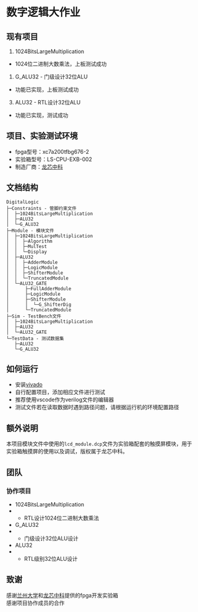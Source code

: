 # 数字逻辑大作业

## 现有项目

1. 1024BitsLargeMultiplication
- 1024位二进制大数乘法，上板测试成功
1. G_ALU32 - 门级设计32位ALU
- 功能已实现，上板测试成功
3. ALU32 - RTL设计32位ALU
- 功能已实现，测试成功

## 项目、实验测试环境

- fpga型号：xc7a200tfbg676-2  
- 实验箱型号：LS-CPU-EXB-002  
- 制造厂商：[龙芯中科](https://www.loongson.cn/)

## 文档结构

```shell
DigitalLogic
├─Constraints - 管脚约束文件
│  ├─1024BitsLargeMultiplication
│  ├─ALU32
│  └─G_ALU32
├─Module - 模块文件
│  ├─1024BitsLargeMultiplication
│  │  ├─Algorithm
│  │  ├─MulTest
│  │  └─Display
│  ├─ALU32
│  │  ├─AdderModule
│  │  ├─LogicModule
│  │  ├─ShifterModule
│  │  └─TruncatedModule
│  └─ALU32_GATE
│      ├─FullAdderModule
│      ├─LogicModule
│      ├─ShifterModule
│      │  └─G_ShifterDig
│      └─TruncatedModule
├─Sim - TestBench文件
│  ├─1024BitsLargeMultiplication
│  ├─ALU32
│  └─ALU32_GATE
└─TestData - 测试数据集
   ├─ALU32
   └─G_ALU32
```

## 如何运行

- 安装[vivado](https://www.xilinx.com/products/design-tools/vivado.html)
- 自行配置项目，添加相应文件进行测试
- 推荐使用vscode作为verilog文件的编辑器
- 测试文件若在读取数据时遇到路径问题，请根据运行机的环境配置路径

## 额外说明

本项目模块文件中使用的`lcd_module.dcp`文件为实验箱配套的触摸屏模块，用于实验箱触摸屏的使用以及调试，版权属于龙芯中科。

## 团队

### 协作项目

- 1024BitsLargeMultiplication
- - RTL设计1024位二进制大数乘法
- G_ALU32
- - 门级设计32位ALU设计
- ALU32
- - RTL级别32位ALU设计

## 致谢

感谢[兰州大学](http://lzu.edu.cn)和[龙芯中科](https://www.loongson.cn/)提供的fpga开发实验箱  
感谢项目协作成员的合作
